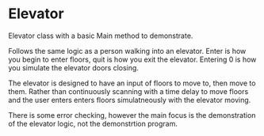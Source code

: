 # Elevator

Elevator class with a basic Main method to demonstrate.

Follows the same logic as a person walking into an elevator. Enter is how you begin to enter floors, quit is how you exit the elevator.
Entering 0 is how you simulate the elevator doors closing.     

The elevator is designed to have an input of floors to move to, then move to them. Rather than continuously scanning with a time delay to move floors and the user enters enters floors simulatneously with the elevator moving.   

There is some error checking, however the main focus is the demonstration of the elevator logic, not the demonstrtion program.    



